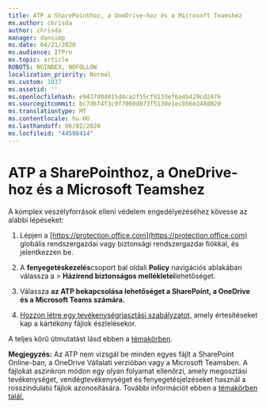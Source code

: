 ```yaml
---
title: ATP a SharePointhoz, a OneDrive-hoz és a Microsoft Teamshez
ms.author: chrisda
author: chrisda
manager: dansimp
ms.date: 04/21/2020
ms.audience: ITPro
ms.topic: article
ROBOTS: NOINDEX, NOFOLLOW
localization_priority: Normal
ms.custom: 1037
ms.assetid: ''
ms.openlocfilehash: e9437d04815d4ca2f55cf9133ef6a4b429cd2476
ms.sourcegitcommit: bc7d6f4f3c9f7060d073f5130e1ec856e248d020
ms.translationtype: MT
ms.contentlocale: hu-HU
ms.lasthandoff: 06/02/2020
ms.locfileid: "44508414"
---
```

# <a name="atp-for-sharepoint-onedrive-and-microsoft-teams"></a>ATP a SharePointhoz, a OneDrive-hoz és a Microsoft Teamshez

A komplex veszélyforrások elleni védelem engedélyezéséhez kövesse az alábbi lépéseket:

1. Lépjen a [https://protection.office.com](https://protection.office.com) globális rendszergazdai vagy biztonsági rendszergazdai fiókkal, és jelentkezzen be.

2. A **fenyegetéskezelés**csoport bal oldali **Policy** navigációs ablakában válassza a \> **Házirend biztonságos mellékletei**lehetőséget.

3. Válassza **az ATP bekapcsolása lehetőséget a SharePoint, a OneDrive és a Microsoft Teams számára.**

4. [Hozzon létre egy tevékenységriasztási szabályzatot,](https://docs.microsoft.com/microsoft-365/compliance/create-activity-alerts) amely értesítéseket kap a kártékony fájlok észlelésekor.

A teljes körű útmutatást lásd ebben a [témakörben](https://docs.microsoft.com/microsoft-365/security/office-365-security/turn-on-atp-for-spo-odb-and-teams).

**Megjegyzés:** Az ATP nem vizsgál be minden egyes fájlt a SharePoint Online-ban, a OneDrive Vállalati verzióban vagy a Microsoft Teamsben. A fájlokat aszinkron módon egy olyan folyamat ellenőrzi, amely megosztási tevékenységet, vendégtevékenységet és fenyegetésjelzéseket használ a rosszindulatú fájlok azonosítására. További információt ebben a [témakörben talál.](https://docs.microsoft.com/microsoft-365/security/office-365-security/atp-for-spo-odb-and-teams)
